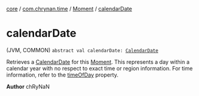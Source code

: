 [core](../../index.md) / [com.chrynan.time](../index.md) / [Moment](index.md) / [calendarDate](./calendar-date.md)

# calendarDate

(JVM, COMMON) `abstract val calendarDate: `[`CalendarDate`](../-calendar-date/index.md)

Retrieves a [CalendarDate](../-calendar-date/index.md) for this [Moment](index.md). This represents a day within a calendar year with no respect to
exact time or region information. For time information, refer to the [timeOfDay](time-of-day.md) property.

**Author**
chRyNaN

